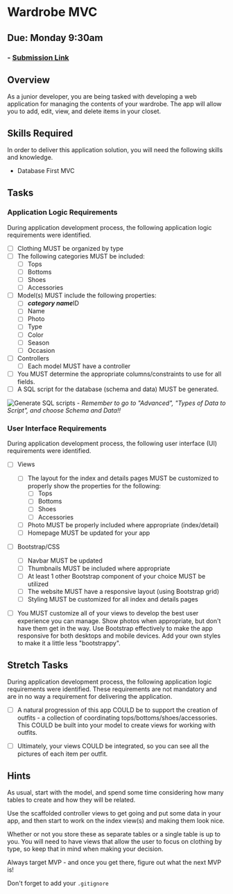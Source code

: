 # Wardrobe MVC
## Due: Monday 9:30am
### - [Submission Link](https://docs.google.com/forms/d/e/1FAIpQLScUEvl_ZgH_OgBu0zbg_WIvB6zBSkkXh7wfxqjv4LwLdBDxLg/viewform)

## Overview
As a junior developer, you are being tasked with developing a web application for managing the contents of your wardrobe. The app will allow you to add, edit, view, and delete items in your closet.

## Skills Required

In order to deliver this application solution, you will need the following skills and knowledge.
- Database First MVC

## Tasks

### Application Logic Requirements

During application development process, the following application logic requirements were identified.
- [ ] Clothing MUST be organized by type
- [ ] The following categories MUST be included:
  - [ ] Tops
  - [ ] Bottoms
  - [ ] Shoes
  - [ ] Accessories
- [ ] Model(s) MUST include the following properties:
  - [ ] ***category name***ID
  - [ ] Name
  - [ ] Photo
  - [ ] Type
  - [ ] Color
  - [ ] Season
  - [ ] Occasion
- [ ] Controllers
  - [ ] Each model MUST have a controller
- [ ] You MUST determine the appropriate columns/constraints to use for all fields.
- [ ] A SQL script for the database (schema and data) MUST be generated.

![Generate SQL scripts](generatesql.gif) - *Remember to go to "Advanced", "Types of Data to Script", and choose Schema and Data!!*

### User Interface Requirements

During application development process, the following user interface (UI) requirements were identified.
- [ ] Views
  - [ ] The layout for the index and details pages MUST be customized to properly show the properties for the following:
    - [ ] Tops
    - [ ] Bottoms
    - [ ] Shoes
    - [ ] Accessories
  - [ ] Photo MUST be properly included where appropriate (index/detail)
  - [ ] Homepage MUST be updated for your app
- [ ] Bootstrap/CSS
  - [ ] Navbar MUST be updated
  - [ ] Thumbnails MUST be included where appropriate
  - [ ] At least 1 other Bootstrap component of your choice MUST be utilized
  - [ ] The website MUST have a responsive layout (using Bootstrap grid)
  - [ ] Styling MUST be customized for all index and details pages
- [ ] You MUST customize all of your views to develop the best user experience you can manage. Show photos when appropriate, but don't have them get in the way. Use Bootstrap effectively to make the app responsive for both desktops and mobile devices. Add your own styles to make it a little less "bootstrappy".


## Stretch Tasks

During application development process, the following application logic requirements were identified. These requirements are not mandatory and are in no way a requirement for delivering the application.
- [ ] A natural progression of this app COULD be to support the creation of outfits - a collection of coordinating tops/bottoms/shoes/accessories. This COULD be built into your model to create views for working with outfits.

- [ ] Ultimately, your views COULD be integrated, so you can see all the pictures of each item per outfit.

## Hints
As usual, start with the model, and spend some time considering how many tables to create and how they will be related.

Use the scaffolded controller views to get going and put some data in your app, and then start to work on the index view(s) and making them look nice.

Whether or not you store these as separate tables or a single table is up to you. You will need to have views that allow the user to focus on clothing by type, so keep that in mind when making your decision.

Always target MVP - and once you get there, figure out what the next MVP is!

Don't forget to add your `.gitignore`
